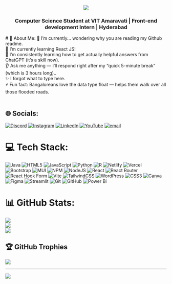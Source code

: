 <p align="center">
  <img src="https://readme-typing-svg.demolab.com?font=Fira+Code&weight=500&size=30&duration=4000&pause=1000&color=00F7EE&center=true&vCenter=true&width=1000&lines=Hey!+I+am+Ravi+Ashray!;A+passionate+full-stack+developer+from+Hyderabad.;ReactJS+%26+Tailwind+Enthusiast" />
</p>


<h3 align="center">Computer Science Student at VIT Amaravati | Front-end development Intern | Hyderabad</h3>
# 💫 About Me:
🔭 I’m currently... wondering why you are reading my Github readme.<br>🌱 I’m currently learning React JS! <br>🤔 I’m consistently learning how to get actually helpful answers from ChatGPT (it’s a skill now).<br>👂 Ask me anything — I’ll respond right after my “quick 5-minute break” (which is 3 hours long)..<br>✨ I forgot what to type here.<br>⚡ Fun fact: Bangaloreans love the data type float — helps them walk over all those flooded roads. <br><br>


## 🌐 Socials:
[![Discord](https://img.shields.io/badge/Discord-%237289DA.svg?logo=discord&logoColor=white)](https://discord.gg/raviashray) [![Instagram](https://img.shields.io/badge/Instagram-%23E4405F.svg?logo=Instagram&logoColor=white)](https://instagram.com/@raviashray) [![LinkedIn](https://img.shields.io/badge/LinkedIn-%230077B5.svg?logo=linkedin&logoColor=white)](https://linkedin.com/in/linked.) [![YouTube](https://img.shields.io/badge/YouTube-%23FF0000.svg?logo=YouTube&logoColor=white)](https://youtube.com/@@raviashray1431) [![email](https://img.shields.io/badge/Email-D14836?logo=gmail&logoColor=white)](mailto:raviashray15@gmail.com) 

# 💻 Tech Stack:
![Java](https://img.shields.io/badge/java-%23ED8B00.svg?style=for-the-badge&logo=openjdk&logoColor=white) ![HTML5](https://img.shields.io/badge/html5-%23E34F26.svg?style=for-the-badge&logo=html5&logoColor=white) ![JavaScript](https://img.shields.io/badge/javascript-%23323330.svg?style=for-the-badge&logo=javascript&logoColor=%23F7DF1E) ![Python](https://img.shields.io/badge/python-3670A0?style=for-the-badge&logo=python&logoColor=ffdd54) ![R](https://img.shields.io/badge/r-%23276DC3.svg?style=for-the-badge&logo=r&logoColor=white) ![Netlify](https://img.shields.io/badge/netlify-%23000000.svg?style=for-the-badge&logo=netlify&logoColor=#00C7B7) ![Vercel](https://img.shields.io/badge/vercel-%23000000.svg?style=for-the-badge&logo=vercel&logoColor=white) ![Bootstrap](https://img.shields.io/badge/bootstrap-%238511FA.svg?style=for-the-badge&logo=bootstrap&logoColor=white) ![MUI](https://img.shields.io/badge/MUI-%230081CB.svg?style=for-the-badge&logo=mui&logoColor=white) ![NPM](https://img.shields.io/badge/NPM-%23CB3837.svg?style=for-the-badge&logo=npm&logoColor=white) ![NodeJS](https://img.shields.io/badge/node.js-6DA55F?style=for-the-badge&logo=node.js&logoColor=white) ![React](https://img.shields.io/badge/react-%2320232a.svg?style=for-the-badge&logo=react&logoColor=%2361DAFB) ![React Router](https://img.shields.io/badge/React_Router-CA4245?style=for-the-badge&logo=react-router&logoColor=white) ![React Hook Form](https://img.shields.io/badge/React%20Hook%20Form-%23EC5990.svg?style=for-the-badge&logo=reacthookform&logoColor=white) ![Vite](https://img.shields.io/badge/vite-%23646CFF.svg?style=for-the-badge&logo=vite&logoColor=white) ![TailwindCSS](https://img.shields.io/badge/tailwindcss-%2338B2AC.svg?style=for-the-badge&logo=tailwind-css&logoColor=white) ![WordPress](https://img.shields.io/badge/WordPress-%23117AC9.svg?style=for-the-badge&logo=WordPress&logoColor=white) ![CSS3](https://img.shields.io/badge/css3-%231572B6.svg?style=for-the-badge&logo=css3&logoColor=white) ![Canva](https://img.shields.io/badge/Canva-%2300C4CC.svg?style=for-the-badge&logo=Canva&logoColor=white) ![Figma](https://img.shields.io/badge/figma-%23F24E1E.svg?style=for-the-badge&logo=figma&logoColor=white) ![Streamlit](https://img.shields.io/badge/Streamlit-%23FE4B4B.svg?style=for-the-badge&logo=streamlit&logoColor=white) ![Git](https://img.shields.io/badge/git-%23F05033.svg?style=for-the-badge&logo=git&logoColor=white) ![GitHub](https://img.shields.io/badge/github-%23121011.svg?style=for-the-badge&logo=github&logoColor=white) ![Power Bi](https://img.shields.io/badge/power_bi-F2C811?style=for-the-badge&logo=powerbi&logoColor=black)
# 📊 GitHub Stats:
![](https://github-readme-stats.vercel.app/api?username=RaviAshray15&theme=ambient_gradient&hide_border=false&include_all_commits=true&count_private=false)<br/>
![](https://nirzak-streak-stats.vercel.app/?user=RaviAshray15&theme=ambient_gradient&hide_border=false)<br/>
![](https://github-readme-stats.vercel.app/api/top-langs/?username=RaviAshray15&theme=ambient_gradient&hide_border=false&include_all_commits=true&count_private=false&layout=compact)

## 🏆 GitHub Trophies
![](https://github-profile-trophy.vercel.app/?username=RaviAshray15&theme=ambient_gradient&no-frame=false&no-bg=true&margin-w=4)

---
[![](https://visitcount.itsvg.in/api?id=RaviAshray15&icon=0&color=0)](https://visitcount.itsvg.in)

<!-- Proudly created with GPRM ( https://gprm.itsvg.in ) -->
